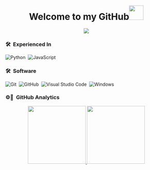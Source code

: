 <h1 align="center">Welcome to my GitHub<img src="https://github.com/kirbgobrr/kirbgobrr/blob/main/baller.png?raw=true" width="45"></h1></h1>


<p align="center">
  <a href="https://github.com/DenverCoder1/readme-typing-svg"><img src="https://readme-typing-svg.demolab.com/?lines=Stop+Posting+About+BALLER;Massive+Nerd&center=true&width=500&height=50"></a>
</p>

### 🛠 &nbsp;Experienced In

![Python](https://img.shields.io/badge/-Python-05122A?style=flat&logo=python)&nbsp;
![JavaScript](https://img.shields.io/badge/javascript-%23323330.svg?style=for-the-badge&logo=javascript&logoColor=%23F7DF1E)

### 🛠 &nbsp;Software 
![Git](https://img.shields.io/badge/-Git-05122A?style=flat&logo=git)&nbsp;
![GitHub](https://img.shields.io/badge/-GitHub-05122A?style=flat&logo=github)&nbsp;
![Visual Studio Code](https://img.shields.io/badge/-Visual%20Studio%20Code-05122A?style=flat&logo=visual-studio-code&logoColor=007ACC)&nbsp;
![Windows](https://img.shields.io/badge/Windows-0078D6?style=for-the-badge&logo=windows&logoColor=white)

### ⚙💃 &nbsp;GitHub Analytics

<p align="center">
<a href="https://github.com/kirbgobrr">
  <img height="180em" src="https://github-readme-stats-eight-theta.vercel.app/api?username=kirbgobrr&show_icons=true&theme=algolia&include_all_commits=true&count_private=true"/>
  <img height="180em" src="https://github-readme-stats-eight-theta.vercel.app/api/top-langs/?username=kirbgobrr&layout=compact&langs_count=8&theme=algolia&include_all_commits=true&count_private=true"/>
</a>
</p>




  
  
